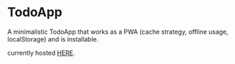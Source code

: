 # TodoApp

A minimalistic TodoApp that works as a PWA (cache strategy, offline usage, localStorage) and is installable.

currently hosted [HERE](https://dev01.grueninger-webdesign.ch/).
